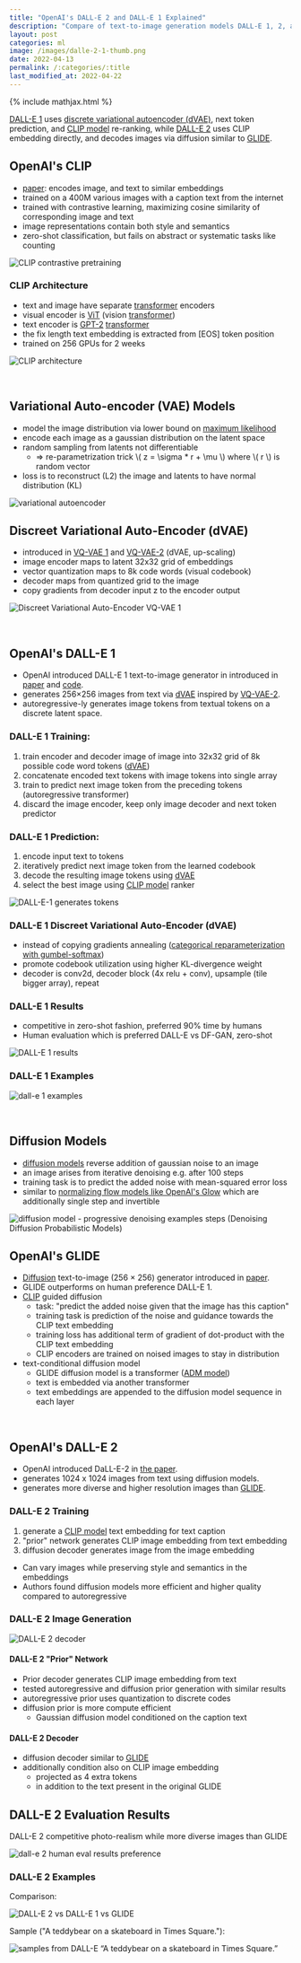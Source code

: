 ```yaml
---
title: "OpenAI's DALL-E 2 and DALL-E 1 Explained"
description: "Compare of text-to-image generation models DALL-E 1, 2, and understand related models VQ-VAE, CLIP, and GLIDE"
layout: post
categories: ml
image: /images/dalle-2-1-thumb.png
date: 2022-04-13
permalink: /:categories/:title
last_modified_at: 2022-04-22
---
```


{% include mathjax.html %}

[DALL-E 1](#openais-dall-e-1) uses [discrete variational autoencoder (dVAE)](#discreet-variational-auto-encoder-dvae), next token prediction, and [CLIP model](#openais-clip) re-ranking,
while [DALL-E 2](#openais-dall-e-2) uses CLIP embedding directly, and decodes images via diffusion similar to [GLIDE](#openais-glide).


## OpenAI's CLIP
- [paper](https://openai.com/blog/clip/): encodes image, and text to similar embeddings
- trained on a 400M various images with a caption text from the internet
- trained with contrastive learning, maximizing cosine similarity of corresponding image and text
- image representations contain both style and semantics
- zero-shot classification, but fails on abstract or systematic tasks like counting

![CLIP contrastive pretraining](/images/clip-contrastive-pretraining.png)


### CLIP Architecture
- text and image have separate [transformer](/ml/transformers-self-attention-mechanism-simplified) encoders
- visual encoder is [ViT](https://arxiv.org/pdf/2010.11929.pdf) (vision [transformer](/ml/transformers-self-attention-mechanism-simplified))
- text encoder is [GPT-2](https://cdn.openai.com/better-language-models/language_models_are_unsupervised_multitask_learners.pdf) [transformer](/ml/transformers-self-attention-mechanism-simplified)
- the fix length text embedding is extracted from \[EOS\] token position
- trained on 256 GPUs for 2 weeks

![CLIP architecture](/images/clip-architecture.png)

<br>

## Variational Auto-encoder (VAE) Models
- model the image distribution via lower bound on [maximum likelihood](http://paulrubenstein.co.uk/variational-autoencoders-are-not-autoencoders/)
- encode each image as a gaussian distribution on the latent space
- random sampling from latents not differentiable
  - => re-parametrization trick \\( z = \sigma * r + \mu \\) where \\( r \\) is random vector
- loss is to reconstruct (L2) the image and latents to have normal distribution (KL)

![variational autoencoder](/images/variational-autoencoder.drawio.svg)


## Discreet Variational Auto-Encoder (dVAE)
- introduced in [VQ-VAE 1](https://arxiv.org/pdf/1711.00937.pdf) and [VQ-VAE-2](https://proceedings.neurips.cc/paper/2019/file/5f8e2fa1718d1bbcadf1cd9c7a54fb8c-Paper.pdf) (dVAE, up-scaling)
- image encoder maps to latent 32x32 grid of embeddings
- vector quantization maps to 8k code words (visual codebook)
- decoder maps from quantized grid to the image
- copy gradients from decoder input z to the encoder output

![Discreet Variational Auto-Encoder VQ-VAE 1](/images/vq-vae-encoding-decoding.png)


<br>

## OpenAI's DALL-E 1

- OpenAI introduced DALL-E 1 text-to-image generator in introduced in [paper](https://arxiv.org/pdf/2102.12092.pdf) and [code](https://github.com/openai/DALL-E/blob/5be4b236bc3ade6943662354117a0e83752cc322/dall_e/decoder.py#L13).
- generates 256×256 images from text via [dVAE](#discreet-variational-auto-encoder-dvae) inspired by [VQ-VAE-2](https://proceedings.neurips.cc/paper/2019/file/5f8e2fa1718d1bbcadf1cd9c7a54fb8c-Paper.pdf).
- autoregressive-ly generates image tokens from textual tokens on a discrete latent space.


### DALL-E 1 Training:
1. train encoder and decoder image of image into 32x32 grid of 8k possible code word tokens ([dVAE](#discreet-variational-auto-encoder-dvae))
2. concatenate encoded text tokens with image tokens into single array
3. train to predict next image token from the preceding tokens (autoregressive transformer)
4. discard the image encoder, keep only image decoder and next token predictor


### DALL-E 1 Prediction:
1. encode input text to tokens
2. iteratively predict next image token from the learned codebook
3. decode the resulting image tokens using [dVAE](#discreet-variational-auto-encoder-dvae)
4. select the best image using [CLIP model](#openais-clip) ranker

![DALL-E-1 generates tokens](/images/dall-e-1-generate.drawio.svg)

	
### DALL-E 1 Discreet Variational Auto-Encoder (dVAE)
- instead of copying gradients annealing ([categorical reparameterization with gumbel-softmax](https://arxiv.org/pdf/1611.01144.pdf))
- promote codebook utilization using higher KL-divergence weight
- decoder is conv2d, decoder block (4x relu + conv), upsample (tile bigger array), repeat


### DALL-E 1 Results
- competitive in zero-shot fashion, preferred 90% time by humans
- Human evaluation which is preferred DALL-E vs DF-GAN, zero-shot
 
![DALL-E 1 results](/images/dall-e-1-results.png)


### DALL-E 1 Examples

![dall-e 1 examples](/images/dall-e-1-examples.png)

<br>

## Diffusion Models
  - [diffusion models](https://arxiv.org/pdf/2006.11239.pdf) reverse addition of gaussian noise to an image
  - an image arises from iterative denoising e.g. after 100 steps
  - training task is to predict the added noise with mean-squared error loss
  - similar to [normalizing flow models like OpenAI's Glow](/ml/openais-glow-flow-based-model-teardown) which are additionally single step and invertible

![diffusion model - progressive denoising examples steps (Denoising Diffusion Probabilistic Models)](/images/diffusion-model-example-steps.png)

## OpenAI's GLIDE
- [Diffusion](#diffusion-models) text-to-image (256 × 256) generator introduced  in [paper](https://arxiv.org/pdf/2112.10741.pdf).
- GLIDE outperforms on human preference DALL-E 1.
- [CLIP](#openais-clip-model) guided diffusion
  - task: "predict the added noise given that the image has this caption" 
  - training task is prediction of the noise and guidance towards the CLIP text embedding
  - training loss has additional term of gradient of dot-product with the CLIP text embedding
  - CLIP encoders are trained on noised images to stay in distribution
- text-conditional diffusion model
  - GLIDE diffusion model is a transformer ([ADM model](https://arxiv.org/pdf/2105.05233.pdf))
  - text is embedded via another transformer
  - text embeddings are appended to the diffusion model sequence in each layer

<br>

## OpenAI's DALL-E 2

- OpenAI introduced DaLL-E-2 in [the paper](https://arxiv.org/pdf/2204.06125.pdf).
- generates 1024 x 1024 images from text using diffusion models.
- generates more diverse and higher resolution images than [GLIDE](#openais-glide).

### DALL-E 2 Training
1. generate a [CLIP model](#openais-clip) text embedding for text caption
2. "prior" network generates CLIP image embedding from text embedding
3. diffusion decoder generates image from the image embedding

- Can vary images while preserving style and semantics in the embeddings
- Authors found diffusion models more efficient and higher quality compared to autoregressive


### DALL-E 2 Image Generation

![DALL-E 2 decoder](/images/dall-e-2-decoder.png)

#### DALL-E 2 "Prior" Network
- Prior decoder generates CLIP image embedding from text
- tested autoregressive and diffusion prior generation with similar results
- autoregressive prior uses quantization to discrete codes
- diffusion prior is more compute efficient
  - Gaussian diffusion model conditioned on the caption text
  
#### DALL-E 2 Decoder 
- diffusion decoder similar to [GLIDE](#openais-glide)
- additionally condition also on CLIP image embedding
  - projected as 4 extra tokens
  - in addition to the text present in the original GLIDE

## DALL-E 2 Evaluation Results 
DALL-E 2 competitive photo-realism while more diverse images than GLIDE

![dall-e 2 human eval results preference](/images/dall-e-2-results.png)

### DALL-E 2 Examples

Comparison:

![DALL-E 2 vs DALL-E 1 vs GLIDE](/images/dall-e-2-vs-dall-e-1-vs-GLIDE.png)

Sample ("A teddybear on a skateboard in Times Square."):

![samples from DALL-E “A teddybear on a skateboard in Times Square.”](/images/dall-e-2-random-images.png)